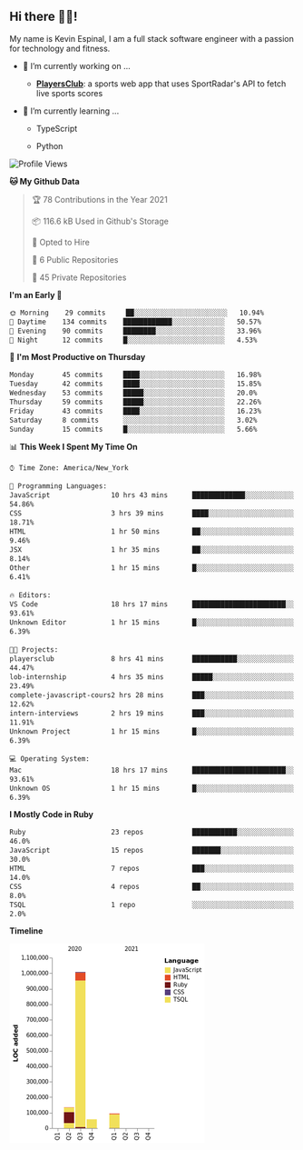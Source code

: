 ## Hi there 👋🏽!

My name is Kevin Espinal, I am a full stack software engineer with a passion for technology and fitness.

- 🔭 I’m currently working on ...

     - **[PlayersClub](https://playersclub.herokuapp.com/#/)**: a sports web app that uses SportRadar's API to fetch live sports scores

- 🌱 I’m currently learning ...

     - TypeScript
     
     - Python
     
<!--START_SECTION:waka-->
![Profile Views](http://img.shields.io/badge/Profile%20Views-0-blue)

**🐱 My Github Data** 

> 🏆 78 Contributions in the Year 2021
 > 
> 📦 116.6 kB Used in Github's Storage 
 > 
> 💼 Opted to Hire
 > 
> 📜 6 Public Repositories 
 > 
> 🔑 45 Private Repositories  
 > 
**I'm an Early 🐤** 

```text
🌞 Morning    29 commits     ██░░░░░░░░░░░░░░░░░░░░░░░   10.94% 
🌆 Daytime    134 commits    ████████████░░░░░░░░░░░░░   50.57% 
🌃 Evening    90 commits     ████████░░░░░░░░░░░░░░░░░   33.96% 
🌙 Night      12 commits     █░░░░░░░░░░░░░░░░░░░░░░░░   4.53%

```
📅 **I'm Most Productive on Thursday** 

```text
Monday       45 commits     ████░░░░░░░░░░░░░░░░░░░░░   16.98% 
Tuesday      42 commits     ████░░░░░░░░░░░░░░░░░░░░░   15.85% 
Wednesday    53 commits     █████░░░░░░░░░░░░░░░░░░░░   20.0% 
Thursday     59 commits     █████░░░░░░░░░░░░░░░░░░░░   22.26% 
Friday       43 commits     ████░░░░░░░░░░░░░░░░░░░░░   16.23% 
Saturday     8 commits      ░░░░░░░░░░░░░░░░░░░░░░░░░   3.02% 
Sunday       15 commits     █░░░░░░░░░░░░░░░░░░░░░░░░   5.66%

```


📊 **This Week I Spent My Time On** 

```text
⌚︎ Time Zone: America/New_York

💬 Programming Languages: 
JavaScript               10 hrs 43 mins      █████████████░░░░░░░░░░░░   54.86% 
CSS                      3 hrs 39 mins       ████░░░░░░░░░░░░░░░░░░░░░   18.71% 
HTML                     1 hr 50 mins        ██░░░░░░░░░░░░░░░░░░░░░░░   9.46% 
JSX                      1 hr 35 mins        ██░░░░░░░░░░░░░░░░░░░░░░░   8.14% 
Other                    1 hr 15 mins        █░░░░░░░░░░░░░░░░░░░░░░░░   6.41%

🔥 Editors: 
VS Code                  18 hrs 17 mins      ███████████████████████░░   93.61% 
Unknown Editor           1 hr 15 mins        █░░░░░░░░░░░░░░░░░░░░░░░░   6.39%

🐱‍💻 Projects: 
playersclub              8 hrs 41 mins       ███████████░░░░░░░░░░░░░░   44.47% 
lob-internship           4 hrs 35 mins       █████░░░░░░░░░░░░░░░░░░░░   23.49% 
complete-javascript-cours2 hrs 28 mins       ███░░░░░░░░░░░░░░░░░░░░░░   12.62% 
intern-interviews        2 hrs 19 mins       ███░░░░░░░░░░░░░░░░░░░░░░   11.91% 
Unknown Project          1 hr 15 mins        █░░░░░░░░░░░░░░░░░░░░░░░░   6.39%

💻 Operating System: 
Mac                      18 hrs 17 mins      ███████████████████████░░   93.61% 
Unknown OS               1 hr 15 mins        █░░░░░░░░░░░░░░░░░░░░░░░░   6.39%

```

**I Mostly Code in Ruby** 

```text
Ruby                     23 repos            ███████████░░░░░░░░░░░░░░   46.0% 
JavaScript               15 repos            ███████░░░░░░░░░░░░░░░░░░   30.0% 
HTML                     7 repos             ███░░░░░░░░░░░░░░░░░░░░░░   14.0% 
CSS                      4 repos             ██░░░░░░░░░░░░░░░░░░░░░░░   8.0% 
TSQL                     1 repo              ░░░░░░░░░░░░░░░░░░░░░░░░░   2.0%

```


**Timeline**

![Chart not found](https://raw.githubusercontent.com/espinalk212/espinalk212/main/charts/bar_graph.png) 


<!--END_SECTION:waka-->


<!--
**espinalk212/espinalk212** is a ✨ _special_ ✨ repository because its `README.md` (this file) appears on your GitHub profile.

Here are some ideas to get you started:

- 🔭 I’m currently working on ...
- 🌱 I’m currently learning ...
- 👯 I’m looking to collaborate on ...
- 🤔 I’m looking for help with ...
- 💬 Ask me about ...
- 📫 How to reach me: ...
- 😄 Pronouns: ...
- ⚡ Fun fact: ...
-->
